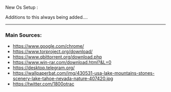 New Os Setup :

Additions to this always being added....

***

### Main Sources:

* https://www.google.com/chrome/
* https://www.torproject.org/download/
* https://www.qbittorrent.org/download.php
* https://www.win-rar.com/download.html?&L=0
* https://desktop.telegram.org/
* https://wallpaperbat.com/img/430531-usa-lake-mountains-stones-scenery-lake-tahoe-nevada-nature-407420.jpg
* https://twitter.com/1800otrac




